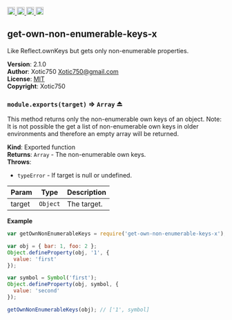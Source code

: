 <a href="https://travis-ci.org/Xotic750/get-own-non-enumerable-keys-x"
   title="Travis status">
<img
   src="https://travis-ci.org/Xotic750/get-own-non-enumerable-keys-x.svg?branch=master"
   alt="Travis status" height="18"/>
</a>
<a href="https://david-dm.org/Xotic750/get-own-non-enumerable-keys-x"
   title="Dependency status">
<img src="https://david-dm.org/Xotic750/get-own-non-enumerable-keys-x.svg"
   alt="Dependency status" height="18"/>
</a>
<a href="https://david-dm.org/Xotic750/get-own-non-enumerable-keys-x#info=devDependencies"
   title="devDependency status">
<img src="https://david-dm.org/Xotic750/get-own-non-enumerable-keys-x/dev-status.svg"
   alt="devDependency status" height="18"/>
</a>
<a href="https://badge.fury.io/js/get-own-non-enumerable-keys-x" title="npm version">
<img src="https://badge.fury.io/js/get-own-non-enumerable-keys-x.svg"
   alt="npm version" height="18"/>
</a>
<a name="module_get-own-non-enumerable-keys-x"></a>

## get-own-non-enumerable-keys-x
Like Reflect.ownKeys but gets only non-enumerable properties.

**Version**: 2.1.0  
**Author**: Xotic750 <Xotic750@gmail.com>  
**License**: [MIT](&lt;https://opensource.org/licenses/MIT&gt;)  
**Copyright**: Xotic750  
<a name="exp_module_get-own-non-enumerable-keys-x--module.exports"></a>

### `module.exports(target)` ⇒ <code>Array</code> ⏏
This method returns only the non-enumerable own keys of an object.
Note: It is not possible the get a list of non-enumerable own keys in older
environments and therefore an empty array will be returned.

**Kind**: Exported function  
**Returns**: <code>Array</code> - The non-enumerable own keys.  
**Throws**:

- <code>typeError</code> - If target is null or undefined.


| Param | Type | Description |
| --- | --- | --- |
| target | <code>Object</code> | The target. |

**Example**  
```js
var getOwnNonEnumerableKeys = require('get-own-non-enumerable-keys-x');

var obj = { bar: 1, foo: 2 };
Object.defineProperty(obj, '1', {
  value: 'first'
});

var symbol = Symbol('first');
Object.defineProperty(obj, symbol, {
  value: 'second'
});

getOwnNonEnumerableKeys(obj); // ['1', symbol]
```
